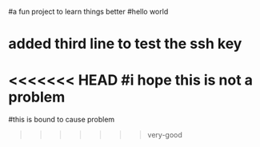 #a fun project to learn things better
#hello world
# added third line to test the ssh key
<<<<<<< HEAD
#i hope this is not a problem
=======
#this is bound to cause problem
>>>>>>> very-good
